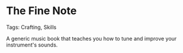 # The Fine Note

Tags: Crafting, Skills

A generic music book that teaches you how to tune and improve your instrument's sounds.